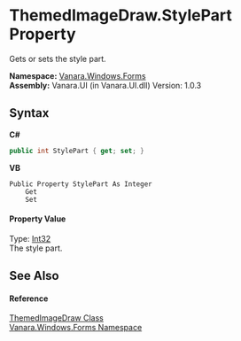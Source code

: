 # ThemedImageDraw.StylePart Property 
 

Gets or sets the style part.

**Namespace:**&nbsp;<a href="c580cf52-4028-70db-28d0-f9b1abc03861">Vanara.Windows.Forms</a><br />**Assembly:**&nbsp;Vanara.UI (in Vanara.UI.dll) Version: 1.0.3

## Syntax

**C#**<br />
``` C#
public int StylePart { get; set; }
```

**VB**<br />
``` VB
Public Property StylePart As Integer
	Get
	Set
```


#### Property Value
Type: <a href="http://msdn2.microsoft.com/en-us/library/td2s409d" target="_blank">Int32</a><br />The style part.

## See Also


#### Reference
<a href="8b4d3bb7-4bd8-b541-d9c6-0a2f0afa2c3d">ThemedImageDraw Class</a><br /><a href="c580cf52-4028-70db-28d0-f9b1abc03861">Vanara.Windows.Forms Namespace</a><br />